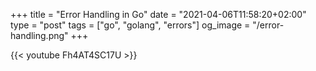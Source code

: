 +++
title = "Error Handling in Go"
date = "2021-04-06T11:58:20+02:00"
type = "post"
tags = ["go", "golang", "errors"]
og_image = "/error-handling.png"
+++


{{< youtube Fh4AT4SC17U >}}